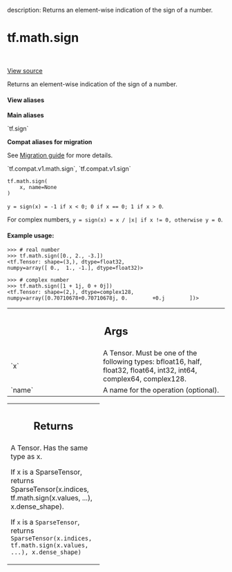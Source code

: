 description: Returns an element-wise indication of the sign of a number.

<div itemscope itemtype="http://developers.google.com/ReferenceObject">
<meta itemprop="name" content="tf.math.sign" />
<meta itemprop="path" content="Stable" />
</div>

# tf.math.sign

<!-- Insert buttons and diff -->

<table class="tfo-notebook-buttons tfo-api nocontent" align="left">

</table>

<a target="_blank" href="/code/stable/tensorflow/python/ops/math_ops.py">View source</a>



Returns an element-wise indication of the sign of a number.

<section class="expandable">
  <h4 class="showalways">View aliases</h4>
  <p>
<b>Main aliases</b>
<p>`tf.sign`</p>

<b>Compat aliases for migration</b>
<p>See
<a href="https://www.tensorflow.org/guide/migrate">Migration guide</a> for
more details.</p>
<p>`tf.compat.v1.math.sign`, `tf.compat.v1.sign`</p>
</p>
</section>

<pre class="devsite-click-to-copy prettyprint lang-py tfo-signature-link">
<code>tf.math.sign(
    x, name=None
)
</code></pre>



<!-- Placeholder for "Used in" -->

`y = sign(x) = -1 if x < 0; 0 if x == 0; 1 if x > 0`.

For complex numbers, `y = sign(x) = x / |x| if x != 0, otherwise y = 0`.

#### Example usage:



```
>>> # real number
>>> tf.math.sign([0., 2., -3.])
<tf.Tensor: shape=(3,), dtype=float32,
numpy=array([ 0.,  1., -1.], dtype=float32)>
```

```
>>> # complex number
>>> tf.math.sign([1 + 1j, 0 + 0j])
<tf.Tensor: shape=(2,), dtype=complex128,
numpy=array([0.70710678+0.70710678j, 0.        +0.j        ])>
```

<!-- Tabular view -->
 <table class="responsive fixed orange">
<colgroup><col width="214px"><col></colgroup>
<tr><th colspan="2"><h2 class="add-link">Args</h2></th></tr>

<tr>
<td>
`x`
</td>
<td>
A Tensor. Must be one of the following types: bfloat16, half, float32,
float64, int32, int64, complex64, complex128.
</td>
</tr><tr>
<td>
`name`
</td>
<td>
A name for the operation (optional).
</td>
</tr>
</table>



<!-- Tabular view -->
 <table class="responsive fixed orange">
<colgroup><col width="214px"><col></colgroup>
<tr><th colspan="2"><h2 class="add-link">Returns</h2></th></tr>
<tr class="alt">
<td colspan="2">
A Tensor. Has the same type as x.

If x is a SparseTensor, returns SparseTensor(x.indices,
  tf.math.sign(x.values, ...), x.dense_shape).

 If `x` is a `SparseTensor`, returns
 `SparseTensor(x.indices, tf.math.sign(x.values, ...), x.dense_shape)`
</td>
</tr>

</table>

